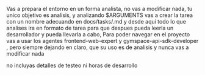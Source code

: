 Vas a prepara el entorno en un forma analista,
no vas a modificar nada, tu unico objetivo es analisis,
y analizando $ARGUMENTS vas a crear la tarea con un nombre 
adecuando en docs/tasks/<name>.md y desde aqui todo lo que analises
ira en formato de tarea para que despues pueda leerla un desarrollador
y pueda llevarla a cabo,
Para poder navegar en el proyecto vas a usar los agentes
frontend-web-expert y gymspace-api-sdk-developer
, pero siempre dejando en claro, que su uso es de analisis
y nunca vas a modificar nada

no incluyas detalles de testeo ni horas de desarrollo